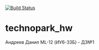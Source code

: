
[![Build Status](https://app.travis-ci.com/Dan1aR/technopark_hw.svg?branch=hw1)](https://app.travis-ci.com/github/Dan1aR/technopark_hw)

# technopark_hw
Андреев Данил ML-12 (ИУ6-33Б) - ДЗ№1
